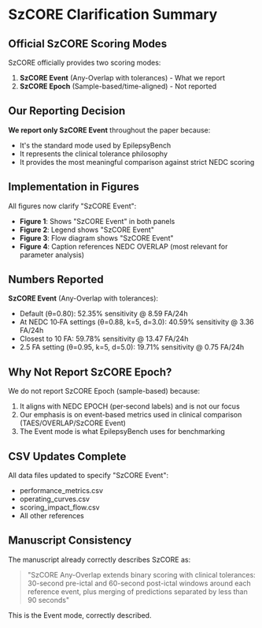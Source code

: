 # SzCORE Clarification Summary

## Official SzCORE Scoring Modes

SzCORE officially provides two scoring modes:
1. **SzCORE Event** (Any-Overlap with tolerances) - What we report
2. **SzCORE Epoch** (Sample-based/time-aligned) - Not reported

## Our Reporting Decision

**We report only SzCORE Event** throughout the paper because:
- It's the standard mode used by EpilepsyBench
- It represents the clinical tolerance philosophy
- It provides the most meaningful comparison against strict NEDC scoring

## Implementation in Figures

All figures now clarify "SzCORE Event":
- **Figure 1**: Shows "SzCORE Event" in both panels
- **Figure 2**: Legend shows "SzCORE Event"
- **Figure 3**: Flow diagram shows "SzCORE Event"
- **Figure 4**: Caption references NEDC OVERLAP (most relevant for parameter analysis)

## Numbers Reported

**SzCORE Event** (Any-Overlap with tolerances):
- Default (θ=0.80): 52.35% sensitivity @ 8.59 FA/24h
- At NEDC 10‑FA settings (θ=0.88, k=5, d=3.0): 40.59% sensitivity @ 3.36 FA/24h
- Closest to 10 FA: 59.78% sensitivity @ 13.47 FA/24h
- 2.5 FA setting (θ=0.95, k=5, d=5.0): 19.71% sensitivity @ 0.75 FA/24h

## Why Not Report SzCORE Epoch?

We do not report SzCORE Epoch (sample-based) because:
1. It aligns with NEDC EPOCH (per‑second labels) and is not our focus
2. Our emphasis is on event-based metrics used in clinical comparison (TAES/OVERLAP/SzCORE Event)
3. The Event mode is what EpilepsyBench uses for benchmarking

## CSV Updates Complete

All data files updated to specify "SzCORE Event":
- performance_metrics.csv
- operating_curves.csv
- scoring_impact_flow.csv
- All other references

## Manuscript Consistency

The manuscript already correctly describes SzCORE as:
> "SzCORE Any-Overlap extends binary scoring with clinical tolerances: 30-second pre-ictal and 60-second post-ictal windows around each reference event, plus merging of predictions separated by less than 90 seconds"

This is the Event mode, correctly described.
